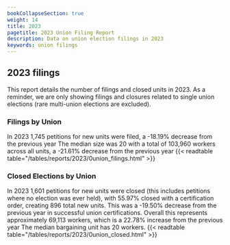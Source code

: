 ```yaml
---
bookCollapseSection: true
weight: 14
title: 2023
pagetitle: 2023 Union Filing Report
description: Data on union election filings in 2023
keywords: union filings
---
```


## 2023 filings

This report details the number of filings and closed units in 2023. As a reminder, we are only showing filings and closures related to single union elections (rare multi-union elections are excluded).

### Filings by Union
In 2023 1,745 petitions for new units were filed, a -18.19% decrease from the previous year The median size was 20 with a total of 103,960 workers across all units, a -21.61% decrease from the previous year
{{< readtable table="/tables/reports/2023/0union_filings.html" >}}

### Closed Elections by Union
In 2023 1,601 petitions for new units were closed (this includes petitions where no election was ever held), with 55.97% closed with a certification order, creating 896 total new units. This was a -19.50% decrease from the previous year in successful union certifications. Overall this represents approximately 69,113 workers, which is a 22.78% increase from the previous year The median bargaining unit has 20 workers.
{{< readtable table="/tables/reports/2023/0union_closed.html" >}}
